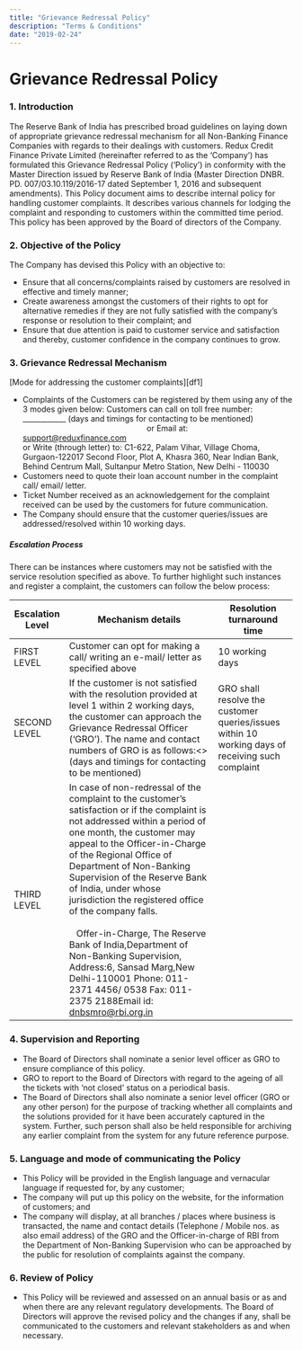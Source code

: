 ```yaml
---
title: "Grievance Redressal Policy"
description: "Terms & Conditions"
date: "2019-02-24"
---
```



# Grievance Redressal Policy
### 1.	Introduction

  The Reserve Bank of India has prescribed broad guidelines on laying down of appropriate grievance redressal mechanism for all Non-Banking Finance Companies with regards to their dealings with customers.
Redux Credit Finance Private Limited (hereinafter referred to as the ‘Company’) has formulated this Grievance Redressal Policy (‘Policy’) in conformity with the Master Direction issued by Reserve Bank of India (Master Direction DNBR. PD. 007/03.10.119/2016-17 dated September 1, 2016 and subsequent amendments).
This Policy document aims to describe internal policy for handling customer complaints. It describes various channels for lodging the complaint and responding to customers within the committed time period. This policy has been approved by the Board of directors of the Company.

### 2.	Objective of the Policy
The Company has devised this Policy with an objective to: 
* 	Ensure that all concerns/complaints raised by customers are resolved in effective and timely manner; 
* 	Create awareness amongst the customers of their rights to opt for alternative remedies if they are not fully satisfied with the company’s response or resolution to their complaint; and
* 	Ensure that due attention is paid to customer service and satisfaction and thereby, customer confidence in the company continues to grow.
	
### 3. Grievance Redressal Mechanism 
  [Mode for addressing the customer complaints][df1]
* Complaints of the Customers can be registered by them using any of the 3 modes given below:
  Customers can call on toll free number: ____________ (days and timings for contacting to be mentioned)
    &nbsp;&nbsp;&nbsp;&nbsp;&nbsp; &nbsp; &nbsp; &nbsp; &nbsp; &nbsp; &nbsp;&nbsp;&nbsp;&nbsp;&nbsp; &nbsp; &nbsp; &nbsp; &nbsp; &nbsp;  &nbsp;&nbsp;&nbsp;&nbsp;&nbsp; &nbsp; &nbsp; &nbsp; &nbsp; &nbsp;  &nbsp;&nbsp;&nbsp;&nbsp;&nbsp; &nbsp; &nbsp; &nbsp; &nbsp;  &nbsp; &nbsp; &nbsp; &nbsp; &nbsp;   or
Email at: support@reduxfinance.com 
      &nbsp;&nbsp;&nbsp;&nbsp;&nbsp; &nbsp; &nbsp; &nbsp; &nbsp; &nbsp; &nbsp;&nbsp;&nbsp;&nbsp;&nbsp; &nbsp; &nbsp; &nbsp; &nbsp; &nbsp;  &nbsp;&nbsp;&nbsp;&nbsp;&nbsp; &nbsp; &nbsp; &nbsp; &nbsp; &nbsp;  &nbsp;&nbsp;&nbsp;&nbsp;&nbsp; &nbsp; &nbsp; &nbsp; &nbsp;  &nbsp; &nbsp; &nbsp; &nbsp; &nbsp;                         or
Write (through letter) to: 
C1-622, Palam Vihar, Village Choma, Gurgaon-122017
Second Floor, Plot A, Khasra 360, Near Indian Bank, Behind Centrum Mall, Sultanpur Metro Station, New Delhi - 110030
* 	Customers need to quote their loan account number in the complaint call/ email/ letter.
* 	Ticket Number received as an acknowledgement for the complaint received can be used by the customers for future communication.
* 	The Company should ensure that the customer queries/issues are addressed/resolved within 10 working days.

#####  Escalation Process
There can be instances where customers may not be satisfied with the service resolution specified as above. To further highlight such instances and register a complaint, the customers can follow the below process: 

| Escalation Level| Mechanism details| Resolution turnaround time|
| ------ | ------ |  ------ | 
| FIRST LEVEL | Customer can opt for making a call/ writing an e-mail/ letter as specified above | 10 working days|
|SECOND LEVEL |If the customer is not satisfied with the resolution provided at level 1 within 2 working days, the customer can approach the Grievance Redressal Officer (‘GRO’). The name and contact numbers of GRO is as follows:<<mention name and contact numbers of GRO here>>(days and timings for contacting to be mentioned) |GRO shall resolve the customer queries/issues within 10 working days of receiving such complaint|
| THIRD LEVEL| In case of non-redressal of the complaint to the customer’s satisfaction or if the complaint is not addressed within a period of one month, the customer may appeal to the Officer-in-Charge of the Regional Office of Department of Non-Banking Supervision of the Reserve Bank of India, under whose jurisdiction the registered office of the company falls. &nbsp;&nbsp;&nbsp;&nbsp;&nbsp; &nbsp; &nbsp; &nbsp; &nbsp; &nbsp; &nbsp;&nbsp;&nbsp;&nbsp;&nbsp; &nbsp; &nbsp; &nbsp; &nbsp; &nbsp;  &nbsp;&nbsp;&nbsp;&nbsp;&nbsp; &nbsp; &nbsp; &nbsp; &nbsp; &nbsp; &nbsp;&nbsp;&nbsp;&nbsp;&nbsp; &nbsp; &nbsp; &nbsp; &nbsp; &nbsp; &nbsp;&nbsp;&nbsp;&nbsp;&nbsp; &nbsp; &nbsp; &nbsp; &nbsp;Offer-in-Charge, The Reserve Bank of India,Department of Non-Banking Supervision, Address:6, Sansad Marg,New Delhi-110001 Phone: 011-2371 4456/ 0538 Fax: 011-2375 2188Email id: dnbsmro@rbi.org.in|

### 4. Supervision and Reporting
* 	The Board of Directors shall nominate a senior level officer as GRO to ensure compliance of this policy.
* GRO to report to the Board of Directors with regard to the ageing of all the tickets with ‘not closed’ status on a periodical basis.
* The Board of Directors shall also nominate a senior level officer (GRO or any other person) for the purpose of tracking whether all complaints and the solutions provided for it have been accurately captured in the system. Further, such person shall also be held responsible for archiving any earlier complaint from the system for any future reference purpose.

### 5.	Language and mode of communicating the Policy
* This Policy will be provided in the English language and vernacular language if requested for, by any customer;
* The company will put up this policy on the website, for the information of customers; and
* The company will display, at all branches / places where business is transacted, the name and contact details (Telephone / Mobile nos. as also email address) of the GRO and the Officer-in-charge of RBI from the Department of Non-Banking Supervision who can be approached by the public for resolution of complaints against the company.

### 6.	Review of Policy
* 	This Policy will be reviewed and assessed on an annual basis or as and when there are any relevant regulatory developments. The Board of Directors will approve the revised policy and the changes if any, shall be communicated to the customers and relevant stakeholders as and when necessary.

